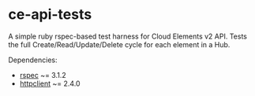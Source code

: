 ce-api-tests
============

A simple ruby rspec-based test harness for Cloud Elements v2 API. Tests the full Create/Read/Update/Delete cycle for each element in a Hub.

Dependencies:

* [rspec](http://rspec.info/) ~= 3.1.2
* [httpclient](https://github.com/nahi/httpclient) ~= 2.4.0